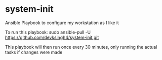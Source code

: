# system-init
Ansible Playbook to configure my workstation as I like it

To run this playbook: 
sudo ansible-pull -U https://github.com/devksingh4/system-init.git

This playbook will then run once every 30 minutes, only running the actual tasks if changes were made
